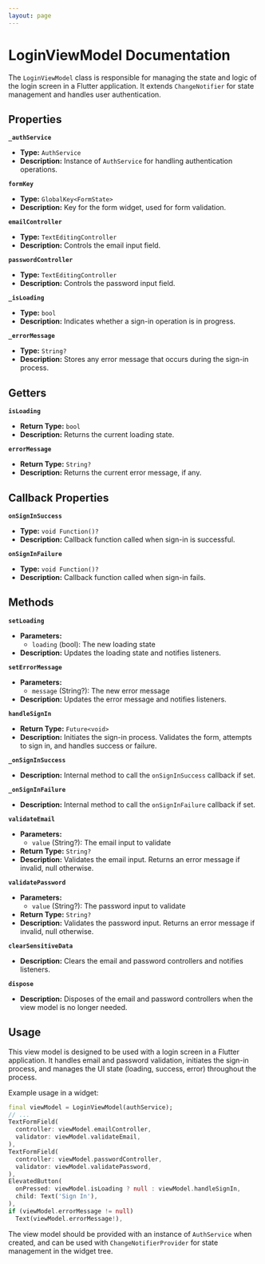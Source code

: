```yaml
---
layout: page
---
```


# LoginViewModel Documentation

The `LoginViewModel` class is responsible for managing the state and logic of the login screen in a Flutter application. It extends `ChangeNotifier` for state management and handles user authentication.

## Properties

**`_authService`**
- **Type:** `AuthService`
- **Description:** Instance of `AuthService` for handling authentication operations.

**`formKey`**
- **Type:** `GlobalKey<FormState>`
- **Description:** Key for the form widget, used for form validation.

**`emailController`**
- **Type:** `TextEditingController`
- **Description:** Controls the email input field.

**`passwordController`**
- **Type:** `TextEditingController`
- **Description:** Controls the password input field.

**`_isLoading`**
- **Type:** `bool`
- **Description:** Indicates whether a sign-in operation is in progress.

**`_errorMessage`**
- **Type:** `String?`
- **Description:** Stores any error message that occurs during the sign-in process.

## Getters

**`isLoading`**
- **Return Type:** `bool`
- **Description:** Returns the current loading state.

**`errorMessage`**
- **Return Type:** `String?`
- **Description:** Returns the current error message, if any.

## Callback Properties

**`onSignInSuccess`**
- **Type:** `void Function()?`
- **Description:** Callback function called when sign-in is successful.

**`onSignInFailure`**
- **Type:** `void Function()?`
- **Description:** Callback function called when sign-in fails.

## Methods

**`setLoading`**
- **Parameters:**
  - `loading` (bool): The new loading state
- **Description:** Updates the loading state and notifies listeners.

**`setErrorMessage`**
- **Parameters:**
  - `message` (String?): The new error message
- **Description:** Updates the error message and notifies listeners.

**`handleSignIn`**
- **Return Type:** `Future<void>`
- **Description:** Initiates the sign-in process. Validates the form, attempts to sign in, and handles success or failure.

**`_onSignInSuccess`**
- **Description:** Internal method to call the `onSignInSuccess` callback if set.

**`_onSignInFailure`**
- **Description:** Internal method to call the `onSignInFailure` callback if set.

**`validateEmail`**
- **Parameters:**
  - `value` (String?): The email input to validate
- **Return Type:** `String?`
- **Description:** Validates the email input. Returns an error message if invalid, null otherwise.

**`validatePassword`**
- **Parameters:**
  - `value` (String?): The password input to validate
- **Return Type:** `String?`
- **Description:** Validates the password input. Returns an error message if invalid, null otherwise.

**`clearSensitiveData`**
- **Description:** Clears the email and password controllers and notifies listeners.

**`dispose`**
- **Description:** Disposes of the email and password controllers when the view model is no longer needed.

## Usage

This view model is designed to be used with a login screen in a Flutter application. It handles email and password validation, initiates the sign-in process, and manages the UI state (loading, success, error) throughout the process.

Example usage in a widget:

```dart
final viewModel = LoginViewModel(authService);
// ...
TextFormField(
  controller: viewModel.emailController,
  validator: viewModel.validateEmail,
),
TextFormField(
  controller: viewModel.passwordController,
  validator: viewModel.validatePassword,
),
ElevatedButton(
  onPressed: viewModel.isLoading ? null : viewModel.handleSignIn,
  child: Text('Sign In'),
),
if (viewModel.errorMessage != null)
  Text(viewModel.errorMessage!),
```

The view model should be provided with an instance of `AuthService` when created, and can be used with `ChangeNotifierProvider` for state management in the widget tree.